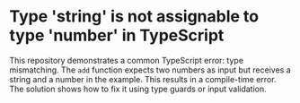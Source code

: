 # Type 'string' is not assignable to type 'number' in TypeScript

This repository demonstrates a common TypeScript error: type mismatching. The `add` function expects two numbers as input but receives a string and a number in the example.  This results in a compile-time error.  The solution shows how to fix it using type guards or input validation.